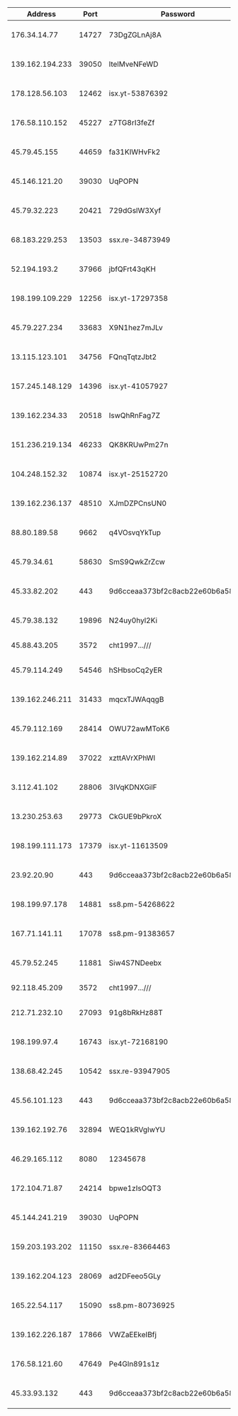 | Address            | Port  | Password                         | Method        | Country |
|--------------------|-------|----------------------------------|---------------|---------|
| 176\.34\.14\.77    | 14727 | 73DgZGLnAj8A                     | aes\-256\-cfb | JP      |
| 139\.162\.194\.233 | 39050 | ltelMveNFeWD                     | aes\-256\-cfb | GB      |
| 178\.128\.56\.103  | 12462 | isx\.yt\-53876392                | aes\-256\-cfb | SG      |
| 176\.58\.110\.152  | 45227 | z7TG8rI3feZf                     | aes\-256\-cfb | GB      |
| 45\.79\.45\.155    | 44659 | fa31KIWHvFk2                     | aes\-256\-cfb | US      |
| 45\.146\.121\.20   | 39030 | UqPOPN                           | aes\-256\-cfb | US      |
| 45\.79\.32\.223    | 20421 | 729dGslW3Xyf                     | aes\-256\-cfb | US      |
| 68\.183\.229\.253  | 13503 | ssx\.re\-34873949                | aes\-256\-cfb | SG      |
| 52\.194\.193\.2    | 37966 | jbfQFrt43qKH                     | aes\-256\-cfb | JP      |
| 198\.199\.109\.229 | 12256 | isx\.yt\-17297358                | aes\-256\-cfb | US      |
| 45\.79\.227\.234   | 33683 | X9N1hez7mJLv                     | aes\-256\-cfb | US      |
| 13\.115\.123\.101  | 34756 | FQnqTqtzJbt2                     | aes\-256\-cfb | JP      |
| 157\.245\.148\.129 | 14396 | isx\.yt\-41057927                | aes\-256\-cfb | SG      |
| 139\.162\.234\.33  | 20518 | IswQhRnFag7Z                     | aes\-256\-cfb | GB      |
| 151\.236\.219\.134 | 46233 | QK8KRUwPm27n                     | aes\-256\-cfb | GB      |
| 104\.248\.152\.32  | 10874 | isx\.yt\-25152720                | aes\-256\-cfb | SG      |
| 139\.162\.236\.137 | 48510 | XJmDZPCnsUN0                     | aes\-256\-cfb | GB      |
| 88\.80\.189\.58    | 9662  | q4VOsvqYkTup                     | aes\-256\-cfb | GB      |
| 45\.79\.34\.61     | 58630 | SmS9QwkZrZcw                     | aes\-256\-cfb | US      |
| 45\.33\.82\.202    | 443   | 9d6cceaa373bf2c8acb22e60b6a58be6 | aes\-256\-cfb | US      |
| 45\.79\.38\.132    | 19896 | N24uy0hyl2Ki                     | aes\-256\-cfb | US      |
| 45\.88\.43\.205    | 3572  | cht1997\.\.\.///                 | rc4\-md5      | JP      |
| 45\.79\.114\.249   | 54546 | hSHbsoCq2yER                     | aes\-256\-cfb | US      |
| 139\.162\.246\.211 | 31433 | mqcxTJWAqqgB                     | aes\-256\-cfb | GB      |
| 45\.79\.112\.169   | 28414 | OWU72awMToK6                     | aes\-256\-cfb | US      |
| 139\.162\.214\.89  | 37022 | xzttAVrXPhWl                     | aes\-256\-cfb | GB      |
| 3\.112\.41\.102    | 28806 | 3IVqKDNXGilF                     | aes\-256\-cfb | JP      |
| 13\.230\.253\.63   | 29773 | CkGUE9bPkroX                     | aes\-256\-cfb | JP      |
| 198\.199\.111\.173 | 17379 | isx\.yt\-11613509                | aes\-256\-cfb | US      |
| 23\.92\.20\.90     | 443   | 9d6cceaa373bf2c8acb22e60b6a58be6 | aes\-256\-cfb | US      |
| 198\.199\.97\.178  | 14881 | ss8\.pm\-54268622                | aes\-256\-cfb | US      |
| 167\.71\.141\.11   | 17078 | ss8\.pm\-91383657                | aes\-256\-cfb | GB      |
| 45\.79\.52\.245    | 11881 | Siw4S7NDeebx                     | aes\-256\-cfb | US      |
| 92\.118\.45\.209   | 3572  | cht1997\.\.\.///                 | rc4\-md5      | JP      |
| 212\.71\.232\.10   | 27093 | 91g8bRkHz88T                     | aes\-256\-cfb | GB      |
| 198\.199\.97\.4    | 16743 | isx\.yt\-72168190                | aes\-256\-cfb | US      |
| 138\.68\.42\.245   | 10542 | ssx\.re\-93947905                | aes\-256\-cfb | US      |
| 45\.56\.101\.123   | 443   | 9d6cceaa373bf2c8acb22e60b6a58be6 | aes\-256\-cfb | US      |
| 139\.162\.192\.76  | 32894 | WEQ1kRVgIwYU                     | aes\-256\-cfb | GB      |
| 46\.29\.165\.112   | 8080  | 12345678                         | aes\-256\-cfb | RU      |
| 172\.104\.71\.87   | 24214 | bpwe1zIsOQT3                     | aes\-256\-cfb | JP      |
| 45\.144\.241\.219  | 39030 | UqPOPN                           | aes\-256\-cfb | US      |
| 159\.203\.193\.202 | 11150 | ssx\.re\-83664463                | aes\-256\-cfb | US      |
| 139\.162\.204\.123 | 28069 | ad2DFeeo5GLy                     | aes\-256\-cfb | GB      |
| 165\.22\.54\.117   | 15090 | ss8\.pm\-80736925                | aes\-256\-cfb | SG      |
| 139\.162\.226\.187 | 17866 | VWZaEEkeIBfj                     | aes\-256\-cfb | GB      |
| 176\.58\.121\.60   | 47649 | Pe4Gln891s1z                     | aes\-256\-cfb | GB      |
| 45\.33\.93\.132    | 443   | 9d6cceaa373bf2c8acb22e60b6a58be6 | aes\-256\-cfb | US      |
